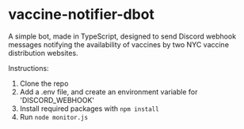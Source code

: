 # vaccine-notifier-dbot

A simple bot, made in TypeScript, designed to send Discord webhook messages notifying the availability of vaccines by two NYC vaccine distribution websites.

Instructions:
1. Clone the repo
2. Add a .env file, and create an environment variable for 'DISCORD_WEBHOOK'
3. Install required packages with `npm install`
4. Run `node monitor.js`